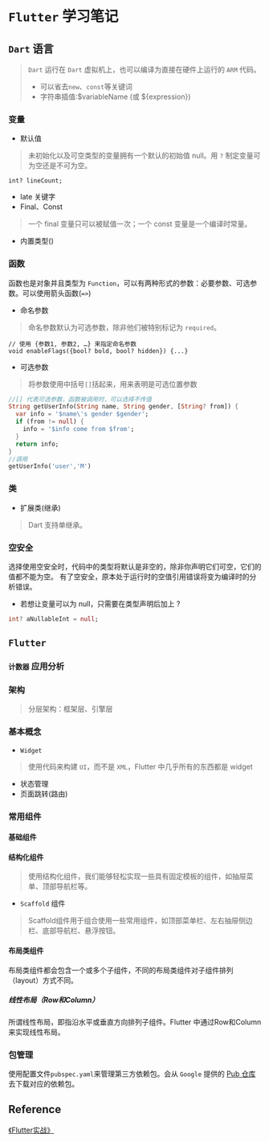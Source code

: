 # `Flutter` 学习笔记
## `Dart` 语言
> `Dart` 运行在 `Dart` 虚拟机上，也可以编译为直接在硬件上运行的 `ARM` 代码。
> - 可以省去`new`、`const`等关键词
> - 字符串插值:$variableName (或 ${expression})
### 变量
- 默认值
> 未初始化以及可空类型的变量拥有一个默认的初始值 null。用 `?` 制定变量可为空还是不可为空。
```text
int? lineCount;
```
- late 关键字
- Final、Const
> 一个 final 变量只可以被赋值一次；一个 const 变量是一个编译时常量。
- 内置类型()
### 函数
函数也是对象并且类型为 `Function`，可以有两种形式的参数：必要参数、可选参数。可以使用箭头函数(`=>`)
- 命名参数
> 命名参数默认为可选参数，除非他们被特别标记为 `required`。
```text
// 使用 {参数1, 参数2, …} 来指定命名参数
void enableFlags({bool? bold, bool? hidden}) {...}  
```
- 可选参数
> 将参数使用中括号`[]`括起来，用来表明是可选位置参数
```dart
//[] 代表可选参数，函数被调用时，可以选择不传值
String getUserInfo(String name, String gender, [String? from]) {
  var info = '$name\'s gender $gender';
  if (from != null) {
    info = '$info come from $from';
  }
  return info;
}
//调用
getUserInfo('user','M')

```
### 类
- 扩展类(继承)
> Dart 支持单继承。
### 空安全
选择使用空安全时，代码中的类型将默认是非空的，除非你声明它们可空，它们的值都不能为空。
有了空安全，原本处于运行时的空值引用错误将变为编译时的分析错误。
- 若想让变量可以为 null，只需要在类型声明后加上 ?
```dart
int? aNullableInt = null;
```
## `Flutter`
### `计数器` 应用分析

### 架构
> 分层架构：框架层、引擎层
### 基本概念
- `Widget` 
> 使用代码来构建 `UI`，而不是 `XML`，Flutter 中几乎所有的东西都是 widget
- 状态管理
- 页面跳转(路由)
### 常用组件
#### 基础组件
#### 结构化组件
> 使用结构化组件，我们能够轻松实现一些具有固定模板的组件，如抽屉菜单、顶部导航栏等。
- `Scaffold` 组件
> Scaffold组件用于组合使用一些常用组件，如顶部菜单栏、左右抽屉侧边栏、底部导航栏、悬浮按钮。
#### 布局类组件
布局类组件都会包含一个或多个子组件，不同的布局类组件对子组件排列（layout）方式不同。
##### 线性布局（Row和Column）
所谓线性布局，即指沿水平或垂直方向排列子组件。Flutter 中通过Row和Column来实现线性布局。
### 包管理
使用配置文件`pubspec.yaml`来管理第三方依赖包。会从 `Google` 提供的 [Pub 仓库](https://pub.dev/) 去下载对应的依赖包。

## Reference
[《Flutter实战》](https://book.flutterchina.club/)